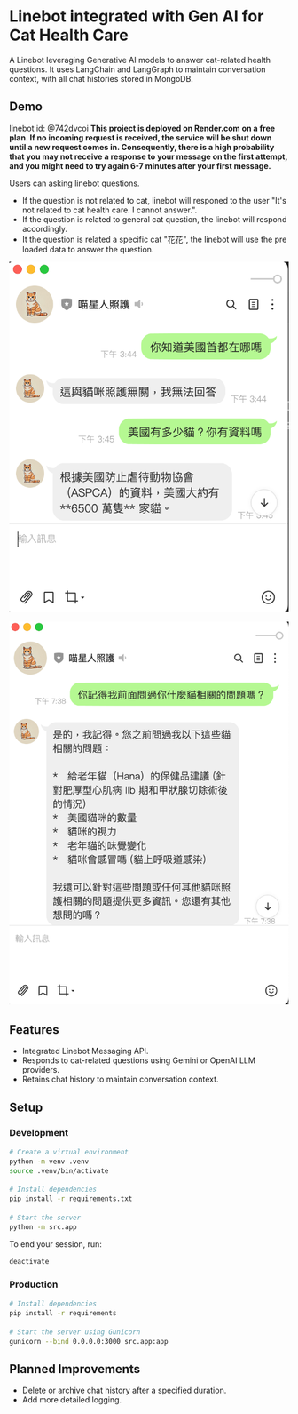 # Linebot integrated with Gen AI for Cat Health Care

A Linebot leveraging Generative AI models to answer cat-related health questions. It uses LangChain and LangGraph to maintain conversation context, with all chat histories stored in MongoDB.

## Demo

linebot id: @742dvcoi 
**This project is deployed on Render.com on a free plan. If no incoming request is received, the service will be shut down until a new request comes in. Consequently, there is a high probability that you may not receive a response to your message on the first attempt, and you might need to try again 6-7 minutes after your first message.**

Users can asking linebot questions. 
- If the question is not related to cat, linebot will responed to the user "It's not related to cat health care. I cannot answer.". 
- If the question is related to general cat question, the linebot will respond accordingly.  
- It the question is related a specific cat "花花", the linebot will use the pre loaded data to answer the question.

![A chat between user and linebot. User asked 'do you know what the capital of US is' and the linbot answered 'It's not related to cat health care. I cannot answer'. Then user asked how many cats in US, the linebot answered an estimated number from ASPCA.](static/linebot-demo-1.png)

![The user asked "do you remember what I've asked", the line bot saied "Yes" and list the topics in their previous conversation.](static/linebot-demo-2.png)

## Features

- Integrated Linebot Messaging API.
- Responds to cat-related questions using Gemini or OpenAI LLM providers.
- Retains chat history to maintain conversation context.

## Setup

### Development

```bash
# Create a virtual environment
python -m venv .venv
source .venv/bin/activate

# Install dependencies
pip install -r requirements.txt

# Start the server
python -m src.app
```

To end your session, run:

```bash
deactivate
```

### Production

```bash
# Install dependencies
pip install -r requirements

# Start the server using Gunicorn
gunicorn --bind 0.0.0.0:3000 src.app:app
```

## Planned Improvements

- Delete or archive chat history after a specified duration.
- Add more detailed logging.
